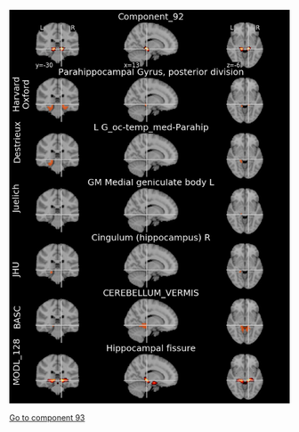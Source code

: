 


![92](preliminary/92.jpg "Component 92")

[Go to component 93](https://parietal-inria.github.io/MODL_atlas/1024/93 "Component 93")